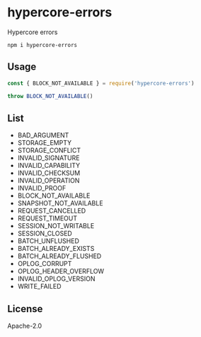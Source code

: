 # hypercore-errors

Hypercore errors

```
npm i hypercore-errors
```

## Usage

```js
const { BLOCK_NOT_AVAILABLE } = require('hypercore-errors')

throw BLOCK_NOT_AVAILABLE()
```

## List

- BAD_ARGUMENT
- STORAGE_EMPTY
- STORAGE_CONFLICT
- INVALID_SIGNATURE
- INVALID_CAPABILITY
- INVALID_CHECKSUM
- INVALID_OPERATION
- INVALID_PROOF
- BLOCK_NOT_AVAILABLE
- SNAPSHOT_NOT_AVAILABLE
- REQUEST_CANCELLED
- REQUEST_TIMEOUT
- SESSION_NOT_WRITABLE
- SESSION_CLOSED
- BATCH_UNFLUSHED
- BATCH_ALREADY_EXISTS
- BATCH_ALREADY_FLUSHED
- OPLOG_CORRUPT
- OPLOG_HEADER_OVERFLOW
- INVALID_OPLOG_VERSION
- WRITE_FAILED

## License

Apache-2.0
